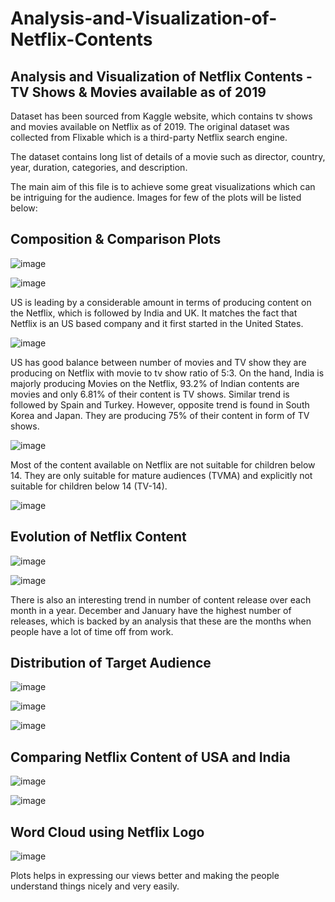 # Analysis-and-Visualization-of-Netflix-Contents
## Analysis and Visualization of Netflix Contents - TV Shows &amp; Movies available as of 2019

Dataset has been sourced from Kaggle website, which contains tv shows and movies available on Netflix as of 2019.
The original dataset was collected from Flixable which is a third-party Netflix search engine.

The dataset contains long list of details of a movie such as director, country, year, duration, categories, and description.

The main aim of this file is to achieve some great visualizations which can be intriguing for the audience. Images for few of the plots will be listed below:

## Composition & Comparison Plots

![image](https://user-images.githubusercontent.com/113072173/226508693-7f453591-35be-4bc8-adf1-95eb28ed1255.png)


![image](https://user-images.githubusercontent.com/113072173/226508821-fbd9113c-d2c8-4e26-9bd7-48acf595b284.png)

US is leading by a considerable amount in terms of producing content on the Netflix, which is followed by India and UK. It matches the fact that Netflix is an US based
company and it first started in the United States.


![image](https://user-images.githubusercontent.com/113072173/226509080-6799691e-f82c-4357-ac58-d8e49c35aaa0.png)

US has good balance between number of movies and TV show they are producing on Netflix with movie to tv show ratio of 5:3. On the hand, India is majorly producing Movies on the Netflix, 93.2% of Indian contents are movies and only 6.81% of their content is TV shows. Similar trend is followed by Spain and Turkey.
However, opposite trend is found in South Korea and Japan. They are producing 75% of their content in form of TV shows.

![image](https://user-images.githubusercontent.com/113072173/226509451-fe710505-5cb6-4be3-9250-f689a9e5d3c9.png)

Most of the content available on Netflix are not suitable for children below 14. They are only suitable for mature audiences (TVMA) and explicitly not suitable for children below 14 (TV-14).

![image](https://user-images.githubusercontent.com/113072173/226509717-f8f4b1a2-e3e1-4196-b113-b4131acfc289.png)


## Evolution of Netflix Content

![image](https://user-images.githubusercontent.com/113072173/226509893-438e61d5-374a-486d-91f4-e28e24db6cc2.png)


![image](https://user-images.githubusercontent.com/113072173/226510101-c3eb2e98-1b37-4404-abc9-bb97f91450ab.png)


There is also an interesting trend in number of content release over each month in a year. December and January have the highest number of releases, which is backed by an analysis that these are the months when people have a lot of time off from work.

## Distribution of Target Audience

![image](https://user-images.githubusercontent.com/113072173/226510443-c20dff3d-d5d1-409c-9c0b-1140bc08c60b.png)


![image](https://user-images.githubusercontent.com/113072173/226510756-c911ea6c-6d5a-49f7-a486-433b04a77301.png)


![image](https://user-images.githubusercontent.com/113072173/226510794-037d605a-822e-4f4c-9802-f9a9a24f2785.png)


## Comparing Netflix Content of USA and India

![image](https://user-images.githubusercontent.com/113072173/226511042-629ec6f6-fd02-4ba7-aff3-c31450146368.png)


![image](https://user-images.githubusercontent.com/113072173/226511072-c4a17788-b46c-4764-aa4c-15655cb42278.png)


## Word Cloud using Netflix Logo

![image](https://user-images.githubusercontent.com/113072173/226511290-a22d4eb7-76f5-4f36-b77a-a62f6016c99d.png)


Plots helps in expressing our views better and making the people understand things nicely and very easily.

